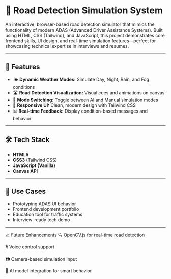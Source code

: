 # 🚗 Road Detection Simulation System

An interactive, browser-based road detection simulator that mimics the functionality of modern ADAS (Advanced Driver Assistance Systems). Built using HTML, CSS (Tailwind), and JavaScript, this project demonstrates core frontend skills, UI design, and real-time simulation features—perfect for showcasing technical expertise in interviews and resumes.

---

## 🧠 Features

- 🌤️ **Dynamic Weather Modes:** Simulate Day, Night, Rain, and Fog conditions
- 🛣️ **Road Detection Visualization:** Visual cues and animations on canvas
- 🔁 **Mode Switching:** Toggle between AI and Manual simulation modes
- 📱 **Responsive UI:** Clean, modern design with Tailwind CSS
- 📊 **Real-time Feedback:** Display condition-based messages and behavior

---

## 🛠️ Tech Stack

- **HTML5**
- **CSS3** (Tailwind CSS)
- **JavaScript (Vanilla)**
- **Canvas API**

---

## 🎯 Use Cases

- Prototyping ADAS UI behavior
- Frontend development portfolio
- Education tool for traffic systems
- Interview-ready tech demo

---

📈 Future Enhancements
🔍 OpenCV.js for real-time road detection

🎙️ Voice control support

📷 Camera-based simulation input

🧠 AI model integration for smart behavior


